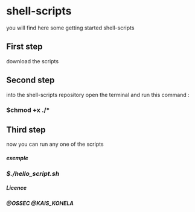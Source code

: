 # shell-scripts
you will find here some getting started shell-scripts 


<h2>First step</h2>  download the scripts

<h2>Second step</h2>  into the shell-scripts repository open the terminal and run this command : <h3>$chmod +x ./*

  
<h2>Third step </h2> now you can run any one of the scripts  

<h5> exemple <h/5> <h3>$./hello_script.sh </h3>
  <h5>Licence</h5> @OSSEC
                    @KAIS_KOHELA

